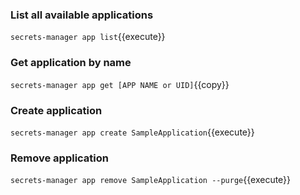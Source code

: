 ### List all available applications

`secrets-manager app list`{{execute}}

### Get application by name

`secrets-manager app get [APP NAME or UID]`{{copy}}

### Create application

`secrets-manager app create SampleApplication`{{execute}}

### Remove application

`secrets-manager app remove SampleApplication --purge`{{execute}}